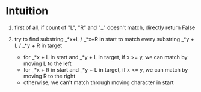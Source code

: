 # Intuition

1. first of all, if count of "L", "R" and "_" doesn't match, directly return False

2. try to find substring _*x+L / _*x+R in start to match every substring _*y + L / _*y + R in target
   - for _*x + L in start and _*y + L in target, if x >= y, we can match by moving L to the left
   - for _*x + R in start and _*y + L in target, if x <= y, we can match by moving R to the right
   - otherwise, we can't match through moving character in start